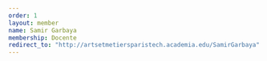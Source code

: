 ```yaml
---
order: 1
layout: member
name: Samir Garbaya
membership: Docente
redirect_to: "http://artsetmetiersparistech.academia.edu/SamirGarbaya"
---
```

